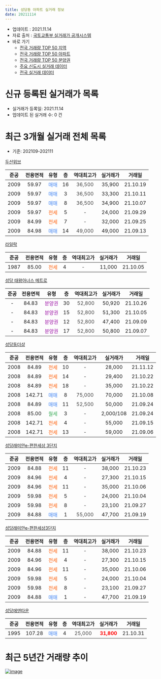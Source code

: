 ```yaml
---
title: 성당동 아파트 실거래 정보
date: 20211114
---
```


* 업데이트 : 2021.11.14
* 자료 출처 : [국토교통부 실거래가 공개시스템](http://rt.molit.go.kr)
* 바로 가기
    * [전국 거래량 TOP 50 지역](https://apt-info.github.io/apt-trade-info/tr)
    * [전국 거래량 TOP 50 아파트](https://apt-info.github.io/apt-trade-info/ta)
    * [전국 거래량 TOP 50 분양권](https://apt-info.github.io/apt-trade-info/tb)
    * [주요 신도시 실거래 데이터](https://apt-info.github.io/apt-trade-info/newtown)
    * [전국 실거래 데이터](https://apt-info.github.io/apt-trade-info/all)



<script async src="https://pagead2.googlesyndication.com/pagead/js/adsbygoogle.js"></script>
<!-- 기본광고 -->
<ins class="adsbygoogle"
     style="display:block"
     data-ad-client="ca-pub-1142216861245946"
     data-ad-slot="4805727019"
     data-ad-format="auto"
     data-full-width-responsive="true"></ins>
<script>
     (adsbygoogle = window.adsbygoogle || []).push({});
</script>


# 신규 등록된 실거래가 목록

* 실거래가 등록일: 2021.11.14
* 업데이트 된 실거래 수: 0 건




<script async src="https://pagead2.googlesyndication.com/pagead/js/adsbygoogle.js"></script>
<!-- 기본광고 -->
<ins class="adsbygoogle"
     style="display:block"
     data-ad-client="ca-pub-1142216861245946"
     data-ad-slot="4805727019"
     data-ad-format="auto"
     data-full-width-responsive="true"></ins>
<script>
     (adsbygoogle = window.adsbygoogle || []).push({});
</script>


# 최근 3개월 실거래 전체 목록
* 기준: 202109-202111


[두산위브](https://search.naver.com/search.naver?query=%EB%91%90%EC%82%B0%EC%9C%84%EB%B8%8C)

|준공|전용면적|유형|층|역대최고가|실거래가|거래일|
|:---:|:---:|:---:|:---:|:---:|:---:|:---:|
|2009|59.97|<span style="color:#4285F3">매매</span>|16|<span style="color:#444444">36,500</span>|35,900|21.10.19|
|2009|59.97|<span style="color:#4285F3">매매</span>|3|<span style="color:#444444">36,500</span>|33,300|21.10.11|
|2009|59.97|<span style="color:#4285F3">매매</span>|8|<span style="color:#444444">36,500</span>|34,900|21.10.07|
|2009|59.97|<span style="color:#FF5A00">전세</span>|5|<span style="color:#444444">-</span>|24,000|21.09.29|
|2009|84.99|<span style="color:#FF5A00">전세</span>|7|<span style="color:#444444">-</span>|32,000|21.09.25|
|2009|84.98|<span style="color:#4285F3">매매</span>|14|<span style="color:#444444">49,000</span>|49,000|21.09.13|

[라일락](https://search.naver.com/search.naver?query=%EB%9D%BC%EC%9D%BC%EB%9D%BD)

|준공|전용면적|유형|층|역대최고가|실거래가|거래일|
|:---:|:---:|:---:|:---:|:---:|:---:|:---:|
|1987|85.00|<span style="color:#FF5A00">전세</span>|4|<span style="color:#444444">-</span>|11,000|21.10.05|

[성당 태왕아너스 메트로](https://search.naver.com/search.naver?query=%EC%84%B1%EB%8B%B9+%ED%83%9C%EC%99%95%EC%95%84%EB%84%88%EC%8A%A4+%EB%A9%94%ED%8A%B8%EB%A1%9C)

|준공|전용면적|유형|층|역대최고가|실거래가|거래일|
|:---:|:---:|:---:|:---:|:---:|:---:|:---:|
|-|84.83|<span style="color:#9C11A5">분양권</span>|30|<span style="color:#444444">52,800</span>|50,920|21.10.26|
|-|84.83|<span style="color:#9C11A5">분양권</span>|15|<span style="color:#444444">52,800</span>|51,300|21.10.05|
|-|84.83|<span style="color:#9C11A5">분양권</span>|12|<span style="color:#444444">52,800</span>|47,400|21.09.09|
|-|84.83|<span style="color:#9C11A5">분양권</span>|17|<span style="color:#444444">52,800</span>|50,800|21.09.07|

[성당동더샵](https://search.naver.com/search.naver?query=%EC%84%B1%EB%8B%B9%EB%8F%99%EB%8D%94%EC%83%B5)

|준공|전용면적|유형|층|역대최고가|실거래가|거래일|
|:---:|:---:|:---:|:---:|:---:|:---:|:---:|
|2008|84.89|<span style="color:#FF5A00">전세</span>|10|<span style="color:#444444">-</span>|28,000|21.11.12|
|2008|84.89|<span style="color:#FF5A00">전세</span>|14|<span style="color:#444444">-</span>|29,400|21.10.22|
|2008|84.89|<span style="color:#FF5A00">전세</span>|18|<span style="color:#444444">-</span>|35,000|21.10.22|
|2008|142.71|<span style="color:#4285F3">매매</span>|8|<span style="color:#444444">75,000</span>|70,000|21.10.08|
|2008|84.89|<span style="color:#4285F3">매매</span>|11|<span style="color:#444444">52,500</span>|50,000|21.09.24|
|2008|85.00|<span style="color:#34A853">월세</span>|3|<span style="color:#444444">-</span>|2,000/108|21.09.24|
|2008|142.71|<span style="color:#FF5A00">전세</span>|4|<span style="color:#444444">-</span>|55,000|21.09.15|
|2008|142.71|<span style="color:#FF5A00">전세</span>|13|<span style="color:#444444">-</span>|59,000|21.09.06|

[성당래미안e-편한세상 3단지](https://search.naver.com/search.naver?query=%EC%84%B1%EB%8B%B9%EB%9E%98%EB%AF%B8%EC%95%88e-%ED%8E%B8%ED%95%9C%EC%84%B8%EC%83%81+3%EB%8B%A8%EC%A7%80)

|준공|전용면적|유형|층|역대최고가|실거래가|거래일|
|:---:|:---:|:---:|:---:|:---:|:---:|:---:|
|2009|84.88|<span style="color:#FF5A00">전세</span>|11|<span style="color:#444444">-</span>|38,000|21.10.23|
|2009|84.96|<span style="color:#FF5A00">전세</span>|4|<span style="color:#444444">-</span>|27,300|21.10.15|
|2009|84.96|<span style="color:#FF5A00">전세</span>|11|<span style="color:#444444">-</span>|35,000|21.10.06|
|2009|59.98|<span style="color:#FF5A00">전세</span>|5|<span style="color:#444444">-</span>|24,000|21.10.04|
|2009|59.98|<span style="color:#FF5A00">전세</span>|8|<span style="color:#444444">-</span>|23,100|21.09.27|
|2009|84.88|<span style="color:#4285F3">매매</span>|1|<span style="color:#444444">55,000</span>|47,700|21.09.19|

[성당래미안e-편한세상3단지](https://search.naver.com/search.naver?query=%EC%84%B1%EB%8B%B9%EB%9E%98%EB%AF%B8%EC%95%88e-%ED%8E%B8%ED%95%9C%EC%84%B8%EC%83%813%EB%8B%A8%EC%A7%80)

|준공|전용면적|유형|층|역대최고가|실거래가|거래일|
|:---:|:---:|:---:|:---:|:---:|:---:|:---:|
|2009|84.88|<span style="color:#FF5A00">전세</span>|11|<span style="color:#444444">-</span>|38,000|21.10.23|
|2009|84.96|<span style="color:#FF5A00">전세</span>|4|<span style="color:#444444">-</span>|27,300|21.10.15|
|2009|84.96|<span style="color:#FF5A00">전세</span>|11|<span style="color:#444444">-</span>|35,000|21.10.06|
|2009|59.98|<span style="color:#FF5A00">전세</span>|5|<span style="color:#444444">-</span>|24,000|21.10.04|
|2009|59.98|<span style="color:#FF5A00">전세</span>|8|<span style="color:#444444">-</span>|23,100|21.09.27|
|2009|84.88|<span style="color:#4285F3">매매</span>|1|<span style="color:#444444">-</span>|47,700|21.09.19|

[성당에덴타운](https://search.naver.com/search.naver?query=%EC%84%B1%EB%8B%B9%EC%97%90%EB%8D%B4%ED%83%80%EC%9A%B4)

|준공|전용면적|유형|층|역대최고가|실거래가|거래일|
|:---:|:---:|:---:|:---:|:---:|:---:|:---:|
|1995|107.28|<span style="color:#4285F3">매매</span>|4|<span style="color:#444444">25,000</span>|<b><span style="color:#FF0000">31,800</span></b>|21.10.31|



<script async src="https://pagead2.googlesyndication.com/pagead/js/adsbygoogle.js"></script>
<!-- 기본광고 -->
<ins class="adsbygoogle"
     style="display:block"
     data-ad-client="ca-pub-1142216861245946"
     data-ad-slot="4805727019"
     data-ad-format="auto"
     data-full-width-responsive="true"></ins>
<script>
     (adsbygoogle = window.adsbygoogle || []).push({});
</script>


# 최근 5년간 거래량 추이


<div style="width:100%;">
    <canvas id="deal_progress" height="200"></canvas>
</div>

<script>
new Chart(document.getElementById("deal_progress"), {
    type: 'line',
    data: {
        labels: ['16.01','16.02','16.03','16.04','16.05','16.06','16.07','16.08','16.09','16.10','16.11','16.12','17.01','17.02','17.03','17.04','17.05','17.06','17.07','17.08','17.09','17.10','17.11','17.12','18.01','18.02','18.03','18.04','18.05','18.06','18.07','18.08','18.09','18.10','18.11','18.12','19.01','19.02','19.03','19.04','19.05','19.06','19.07','19.08','19.09','19.10','19.11','19.12','20.01','20.02','20.03','20.04','20.05','20.06','20.07','20.08','20.09','20.10','20.11','20.12','21.01','21.02','21.03','21.04','21.05','21.06','21.07','21.08','21.09','21.10','21.11'],
        datasets: [{
            label: '매매/분양권',
            data: [4,4,13,9,12,18,15,14,18,27,16,10,10,16,18,15,18,26,33,28,23,11,20,11,13,27,30,40,33,35,22,23,21,25,16,11,19,10,7,21,16,20,5,24,16,28,30,36,29,18,3,5,13,26,20,22,22,34,46,16,4,4,5,8,7,6,6,4,6,7,0],
            borderColor: "rgba(66, 133, 243, 1)",
            backgroundColor: "rgba(66, 133, 243, 0.05)",
            borderWidth: 1,
            pointRadius: 0,
            fill: false,
            lineTension: 0
        },{
            label: '전/월세',
            data: [5,6,8,10,12,9,10,14,9,10,5,9,10,12,15,7,8,8,11,15,15,10,6,6,9,9,9,8,7,9,15,15,12,15,6,10,11,9,10,7,9,11,3,5,9,8,5,8,10,7,8,5,13,11,10,7,9,16,9,12,8,13,12,6,11,11,4,6,7,11,1],
            borderColor: "rgba(255, 90, 0, 1)",
            backgroundColor: "rgba(255, 90, 0, 0.05)",
            borderWidth: 1,
            pointRadius: 0,
            fill: false,
            lineTension: 0
        },{
            label: '합계',
            data: [9,10,21,19,24,27,25,28,27,37,21,19,20,28,33,22,26,34,44,43,38,21,26,17,22,36,39,48,40,44,37,38,33,40,22,21,30,19,17,28,25,31,8,29,25,36,35,44,39,25,11,10,26,37,30,29,31,50,55,28,12,17,17,14,18,17,10,10,13,18,1],
            borderColor: "rgba(0, 0, 0, 1)",
            backgroundColor: "rgba(0, 0, 0, 0.03)",
            borderWidth: 0.1,
            pointRadius: 0,
            fill: true,
            lineTension: 0
        }
        ]
    },
    options: {
        responsive: true,
        title: {
            display: false
        },
        tooltips: {
            mode: 'index',
            intersect: false
        },
        hover: {
            mode: 'nearest',
            intersect: true
        },
        scales: {
            xAxes: [{
                display: true,
                scaleLabel: {
                    display: true,
                    labelString: '년/월'
                }
            }],
            yAxes: [{
                display: true,
                ticks: {
                    suggestedMin: 0,
                },
                scaleLabel: {
                    display: true,
                    labelString: '실거래 수'
                }
            }]
        }
    }
});

</script>


[![image](https://apt-info.github.io/images/2020-01-03-apt-trade-info/1024x500.png)](https://play.google.com/store/apps/details?id=com.aptinfo.apttradeinfo)

